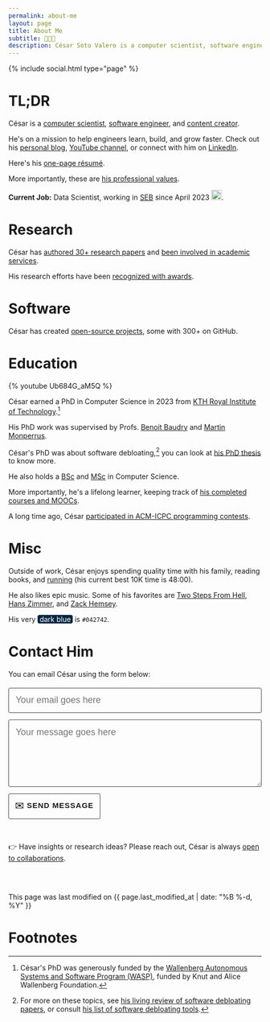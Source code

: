 ```yaml
---
permalink: about-me
layout: page
title: About Me
subtitle: 👨🏼‍💻
description: César Soto Valero is a computer scientist, software engineer, and content creator.
---
```


{% include social.html type="page" %}

[//]: # "Profile to view: https://www.zeileis.org/"
[//]: # '<code style="text-align: center; font-family:jetbrains_monoregular, courier new, serif; font-size: 18px; font-weight: lighter">'
[//]: # ' <span class="type" style="text-align: center"></span>'

# TL;DR

César is a [computer scientist](./publications), [software engineer](./software), and [content creator](./blog).

He's on a mission to help engineers learn, build, and grow faster. Check out his [personal blog](https://www.cesarsotovalero.net/blog), [YouTube channel](https://www.youtube.com/channel/UCR4rI98w6-MqYoCS6jR9LGg), or connect with him on [LinkedIn](https://www.linkedin.com/in/cesarsotovalero).

Here's his [one-page résumé](../files/CV/cesar-resume.pdf).

More importantly, these are [his professional values](./my-professional-values).

**Current Job:** Data Scientist, working in [SEB](https://seb.se) since April 2023 <img class="emoji" title=":sweden:" alt=":sweden:" src="https://github.githubassets.com/images/icons/emoji/unicode/1f1f8-1f1ea.png" height="20" width="20">.

# Research

César has [authored 30+ research papers](./publications) and [been involved in academic services](./service).

His research efforts have been [recognized with awards](./awards).

# Software

César has created [open-source projects](./software), some with 300+ <i class="fas fa-star"></i> on GitHub.

# Education

{% youtube Ub684G_aM5Q %}

César earned a PhD in Computer Science in 2023 from [KTH Royal Institute of Technology](https://kth.se).[^4]

His PhD work was supervised by Profs. [Benoit Baudry](https://www.kth.se/profile/baudry) and [Martin Monperrus](https://www.monperrus.net/martin).

César's PhD was about software debloating,[^1] you can look at [his PhD thesis](https://www.cesarsotovalero.net/files/thesis/cesar-fulltext.pdf) to know more.

He also holds a [BSc](<../../files/certificates/BSc_Degree_(certified)_eng.pdf>) and [MSc](<../../files/certificates/MSc_Degree_(certified)_eng.pdf>) in Computer Science.

More importantly, he's a lifelong learner, keeping track of [his completed courses and MOOCs](./courses).

A long time ago, César [participated in ACM-ICPC programming contests](./competitions).

# Misc

Outside of work, César enjoys spending quality time with his family, reading books, and [running](./races) (his current best 10K time is 48:00).

He also likes epic music. Some of his favorites are [Two Steps From Hell](https://www.youtube.com/watch?v=9O4_awEHh1g), [Hans Zimmer](https://www.youtube.com/watch?v=hHwqfT4mhfI), and [Zack Hemsey](https://www.youtube.com/user/zackhemsey).

His very <span style="background-color:#042742;color:white;border-radius:4px;">&nbsp;dark blue&nbsp;</span> is `#042742`.

# Contact Him

<!--
     After implementing this contact form make sure
     1. you have defined "email: youremail@email.com" in _config.yml file.
     2. you verify your form on formspree.io.
-->

You can email César using the form below:

<form id="contact-me" class="wj-contact" action="https://formspree.io/mrgqpknn" method="POST">
    <input type="text" name="email" placeholder="Your email goes here">
    <textarea type="text" name="content" rows="5" placeholder="Your message goes here"></textarea>
    <input type="hidden" name="_next" value="<REDIRECTION LINK> ">
    <input type="hidden" name="_subject" value="New Contact Form Submission">
    <input type="text" name="_gotcha" style="display:none">
    <input type="submit" value="✉️ Send Message">
</form>

<style>
form.wj-contact input[type="text"], form.wj-contact textarea[type="text"] {
    width: 100%;
    vertical-align: middle;
    font-size: 18px;
    margin-top: 0.25em;
    margin-bottom: 0.5em;
    padding: 0.75em;
    font-weight: lighter;
    border-style: solid;
    border-color: #444;
    outline-color: #444;
    border-width: 1px;
    border-radius: 3px;
    transition: box-shadow .2s ease;
    font-family:  "Equity Text A", sans-serif;
    cursor: pointer;
    background-color: var(--blockquote-background-color);
}

form.wj-contact input[type="submit"] {
    outline: none;
    color: var(--main-text-color);
    border-radius: 3px;
    padding: 12px;
    margin: 0.25em 0 0 0;
    height: auto;
    font-family:  "Concourse T6", sans-serif;
    text-transform: uppercase;
    font-size: 15px;
    font-weight: 800;
    letter-spacing: 1px;
    border: 1px solid #444;
    background-color: var(--blockquote-background-color);
    transition: transform 0.1s ease, box-shadow 0.1s ease;
}

form.wj-contact input[type="submit"]:hover {
  background-color: var(--blockquote-background-color);
  color: var(--main-text-color);
  cursor: pointer;
}

form.wj-contact input[type="submit"]:active {
  transform: scale(0.95);
  box-shadow: 0 2px 4px rgba(0, 0, 0, 0.2);
}
</style>

<!-- Typing -->
<script src="https://cdn.jsdelivr.net/npm/typed.js@2.0.12"></script>
<script>
   var typed = new Typed('.type', {
      strings: [
              "I code in Java",
              "I code in R",
              "I code in Javascript",
              "I code in Python",
              "I design software",
              "I read research papers",
              "I contribute to open-source",
              "I write about what I learn",
              "I teach what I know",
              "I do research",
              "I overcome my failures",
              "I never stop learning",
              "I don't give up",
              "I value family and friends",
              "I like listening podcasts",
              "I like homemade food",
              "I like photography",
      ],
      // Optionally use an HTML element to grab strings from (must wrap each string in a <p>)
      stringsElement: null,
      // typing speed
      typeSpeed: 100,
      // time before typing starts
      startDelay: 1200,
      // backspacing speed
      backSpeed: 20,
      // time before backspacing
      backDelay: 500,
      // loop
      loop: true,
      // false = infinite
      loopCount: 10,
      // show cursor
      showCursor: true,
      // character for cursor
      cursorChar: "|",
      // attribute to type (null == text)
      attr: null,
      // either html or text
      contentType: 'html',
      // call when done callback function
      callback: function () {
      },
      // starting callback function before each string
      preStringTyped: function () {
      },
      //callback for every typed string
      onStringTyped: function () {
      },
      // callback for reset
      resetCallback: function () {
      }
   });
</script>

<br>

👉 Have insights or research ideas? Please reach out, César is always [open to collaborations](./collaborations).

<p class="post-meta" style="margin-top: 60px;">
   <i class="fas fa-user-edit"></i>
   This page was last modified on {{ page.last_modified_at | date: "%B %-d, %Y" }}
</p>

# Footnotes

[^1]: For more on these topics, see [his living review of software debloating papers](./software-debloating-papers), or consult [his list of software debloating tools](./software-debloating-tools).
[^4]: César's PhD was generously funded by the [Wallenberg Autonomous Systems and Software Program (WASP)](https://wasp-sweden.org), funded by Knut and Alice Wallenberg Foundation.

